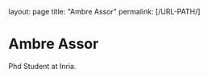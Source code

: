 layout: page
title: "Ambre Assor"
permalink: [/URL-PATH/]

<!DOCTYPE html>
<html>
<head>
<title>Ambre Assor</title>
</head>
<body>

<h1>Ambre Assor</h1>
<p>Phd Student at Inria.</p>

</body>
</html>



